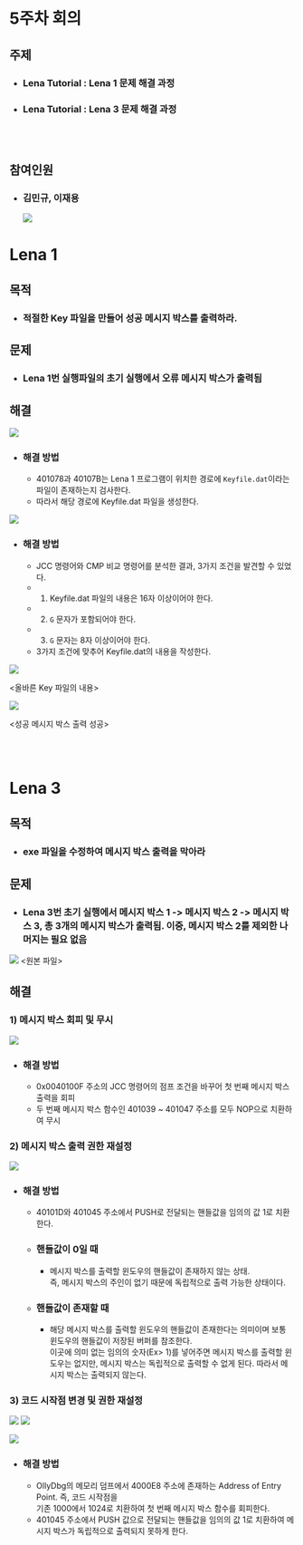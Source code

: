 # 5주차 회의

## 주제
- ### Lena Tutorial : Lena 1 문제 해결 과정
- ### Lena Tutorial : Lena 3 문제 해결 과정

</br></br>

## 참여인원
- ### 김민규, 이재용
 
  ![](https://images.velog.io/images/kmk9502/post/86e6e5a8-3141-4f39-8429-5ee5e341731d/%ED%9A%8C%EC%9D%98%20%EC%B0%B8%EC%97%AC%EC%9E%90%20%EB%AA%85%EB%8B%A8_5%EC%A3%BC%EC%B0%A8.png)

# Lena 1

## 목적

- ### 적절한 Key 파일을 만들어 성공 메시지 박스를 출력하라.

## 문제

- ### Lena 1번 실행파일의 초기 실행에서 오류 메시지 박스가 출력됨


## 해결

![](https://images.velog.io/images/kmk9502/post/0fc0519f-bcaa-450a-9227-60856392552c/%EC%84%B1%EA%B3%B5%20%EC%A1%B0%EA%B1%B4%201.png)

- ### 해결 방법
  - 401078과 40107B는 Lena 1 프로그램이 위치한 경로에 `Keyfile.dat`이라는 파일이 존재하는지 검사한다. 
  - 따라서 해당 경로에 Keyfile.dat 파일을 생성한다.

![](https://images.velog.io/images/kmk9502/post/a8bbbea0-d301-427f-8afe-591c138ea1c4/%EC%84%B1%EA%B3%B5%20%EC%A1%B0%EA%B1%B4%202.png)

- ### 해결 방법
  - JCC 명령어와 CMP 비교 명령어를 분석한 결과, 3가지 조건을 발견할 수 있었다.
  - 1. Keyfile.dat 파일의 내용은 16자 이상이어야 한다.
  - 2. `G` 문자가 포함되어야 한다.
  - 3. `G` 문자는 8자 이상이어야 한다.
  - 3가지 조건에 맞추어 Keyfile.dat의 내용을 작성한다. 

![](https://images.velog.io/images/kmk9502/post/abf19ab3-9bf5-4fc5-bcd0-54979a6c4c99/Keyfile%20%EB%82%B4%EC%9A%A9.png)

<올바른 Key 파일의 내용>

![](https://images.velog.io/images/kmk9502/post/9946ee04-0c93-4c70-8995-db243dfd9cc7/%EB%AA%A9%ED%91%9C%20%EB%8B%AC%EC%84%B1.png)

<성공 메시지 박스 출력 성공>

</br></br>

# Lena 3

## 목적

- ### exe 파일을 수정하여 메시지 박스 출력을 막아라

## 문제

- ### Lena 3번 초기 실행에서 메시지 박스 1 -> 메시지 박스 2 -> 메시지 박스 3, 총 3개의 메시지 박스가 출력됨. 이중, 메시지 박스 2를 제외한 나머지는 필요 없음

![](https://images.velog.io/images/kmk9502/post/b54703a4-ecf8-4ac6-9961-7e438bb72d8b/%EC%9B%90%EB%B3%B8%20%ED%8C%8C%EC%9D%BC.png)
<원본 파일>

## 해결

### 1) 메시지 박스 회피 및 무시

![](https://images.velog.io/images/kmk9502/post/ba00f894-8205-44fa-a933-c84a890ad522/%EB%AC%B8%EC%A0%9C%20%ED%95%B4%EA%B2%B0%201.png)

- ### 해결 방법
  - 0x0040100F 주소의 JCC 명령어의 점프 조건을 바꾸어 첫 번째 메시지 박스 출력을 회피
  - 두 번째 메시지 박스 함수인 401039 ~ 401047 주소를 모두 NOP으로 치환하여 무시

### 2) 메시지 박스 출력 권한 재설정

![](https://images.velog.io/images/kmk9502/post/eda51db6-5e8b-4912-afb2-22eec27e89e6/%EB%AC%B8%EC%A0%9C%20%ED%95%B4%EA%B2%B0%202.png)

- ### 해결 방법
  - 40101D와 401045 주소에서 PUSH로 전달되는 핸들값을 임의의 값 1로 치환한다.
  - ### 핸들값이 0일 때
    - 메시지 박스를 출력할 윈도우의 핸들값이 존재하지 않는 상태. </br>즉, 메시지 박스의 주인이 없기 때문에 독립적으로 출력 가능한 상태이다.
  - ### 핸들값이 존재할 때
    - 해당 메시지 박스를 출력할 윈도우의 핸들값이 존재한다는 의미이며 보통 윈도우의 핸들값이 저장된 버퍼를 참조한다. </br>이곳에 의미 없는 임의의 숫자(Ex> 1)를 넣어주면 메시지 박스를 출력할 윈도우는
	없지만, 메시지 박스는 독립적으로 출력할 수 없게 된다. 따라서 메시지 박스는 출력되지 않는다.

### 3) 코드 시작점 변경 및 권한 재설정

![](https://images.velog.io/images/kmk9502/post/b8ae598d-0f3e-40a8-a3ff-2d78a6d9758e/%EB%AC%B8%EC%A0%9C%20%ED%95%B4%EA%B2%B0%203.png)
![](https://images.velog.io/images/kmk9502/post/86db6313-eec9-4f71-91e2-4e4b69314bb2/%EB%AC%B8%EC%A0%9C%20%ED%95%B4%EA%B2%B0%203_%EB%A9%94%EB%AA%A8%EB%A6%AC%20%EB%8D%A4%ED%94%84%EA%B0%92%20%EB%B3%80%EA%B2%BD.png)

![](https://images.velog.io/images/kmk9502/post/465cfebd-752f-44ac-93f7-e993d893c58c/%EB%AC%B8%EC%A0%9C%20%ED%95%B4%EA%B2%B0%203_PE%20%EB%82%B4%EC%9A%A9%20%EB%B3%80%EA%B2%BD.png)

- ### 해결 방법
  - OllyDbg의 메모리 덤프에서 4000E8 주소에 존재하는 Address of Entry Point. 즉, 코드 시작점을 </br>기존 1000에서 1024로 치환하여 첫 번째 메시지 박스 함수를 회피한다. 
  - 401045 주소에서 PUSH 값으로 전달되는 핸들값을 임의의 값 1로 치환하여 메시지 박스가 독립적으로 출력되지 못하게 한다.